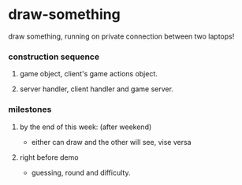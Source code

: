 # draw-something
draw something, running on private connection between two laptops!

### construction sequence

1. game object, client's game actions object.

2. server handler, client handler and game server.

### milestones

1. by the end of this week: (after weekend)

    - either can draw and the other will see, vise versa

2. right before demo

    - guessing, round and difficulty.